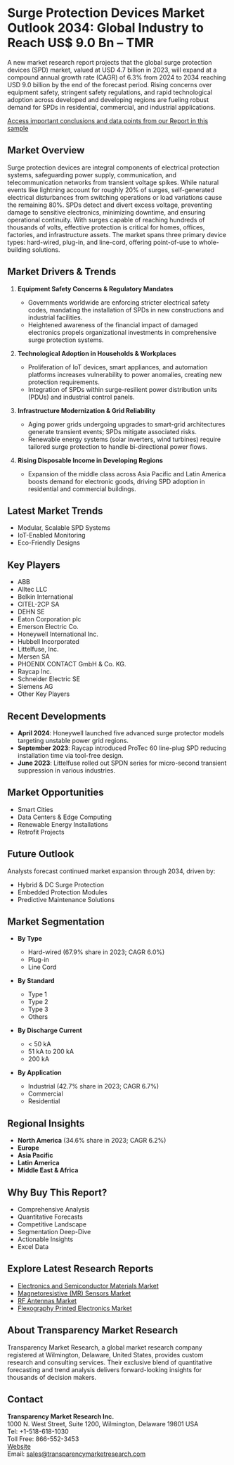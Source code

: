 
# Surge Protection Devices Market Outlook 2034: Global Industry to Reach US$ 9.0 Bn – TMR

A new market research report projects that the global surge protection devices (SPD) market, valued at USD 4.7 billion in 2023, will expand at a compound annual growth rate (CAGR) of 6.3% from 2024 to 2034 reaching USD 9.0 billion by the end of the forecast period. Rising concerns over equipment safety, stringent safety regulations, and rapid technological adoption across developed and developing regions are fueling robust demand for SPDs in residential, commercial, and industrial applications.

[Access important conclusions and data points from our Report in this sample](https://www.transparencymarketresearch.com/sample/sample.php?flag=S&rep_id=2939)

## Market Overview

Surge protection devices are integral components of electrical protection systems, safeguarding power supply, communication, and telecommunication networks from transient voltage spikes. While natural events like lightning account for roughly 20% of surges, self-generated electrical disturbances from switching operations or load variations cause the remaining 80%. SPDs detect and divert excess voltage, preventing damage to sensitive electronics, minimizing downtime, and ensuring operational continuity. With surges capable of reaching hundreds of thousands of volts, effective protection is critical for homes, offices, factories, and infrastructure assets. The market spans three primary device types: hard-wired, plug-in, and line-cord, offering point-of-use to whole-building solutions.

## Market Drivers & Trends

1. **Equipment Safety Concerns & Regulatory Mandates**
    - Governments worldwide are enforcing stricter electrical safety codes, mandating the installation of SPDs in new constructions and industrial facilities.
    - Heightened awareness of the financial impact of damaged electronics propels organizational investments in comprehensive surge protection systems.

2. **Technological Adoption in Households & Workplaces**
    - Proliferation of IoT devices, smart appliances, and automation platforms increases vulnerability to power anomalies, creating new protection requirements.
    - Integration of SPDs within surge-resilient power distribution units (PDUs) and industrial control panels.

3. **Infrastructure Modernization & Grid Reliability**
    - Aging power grids undergoing upgrades to smart-grid architectures generate transient events; SPDs mitigate associated risks.
    - Renewable energy systems (solar inverters, wind turbines) require tailored surge protection to handle bi-directional power flows.

4. **Rising Disposable Income in Developing Regions**
    - Expansion of the middle class across Asia Pacific and Latin America boosts demand for electronic goods, driving SPD adoption in residential and commercial buildings.

## Latest Market Trends

- Modular, Scalable SPD Systems
- IoT-Enabled Monitoring
- Eco-Friendly Designs

## Key Players

- ABB
- Alltec LLC
- Belkin International
- CITEL-2CP SA
- DEHN SE
- Eaton Corporation plc
- Emerson Electric Co.
- Honeywell International Inc.
- Hubbell Incorporated
- Littelfuse, Inc.
- Mersen SA
- PHOENIX CONTACT GmbH & Co. KG.
- Raycap Inc.
- Schneider Electric SE
- Siemens AG
- Other Key Players

## Recent Developments

- **April 2024**: Honeywell launched five advanced surge protector models targeting unstable power grid regions.
- **September 2023**: Raycap introduced ProTec 60 line-plug SPD reducing installation time via tool-free design.
- **June 2023**: Littelfuse rolled out SPDN series for micro-second transient suppression in various industries.

## Market Opportunities

- Smart Cities
- Data Centers & Edge Computing
- Renewable Energy Installations
- Retrofit Projects

## Future Outlook

Analysts forecast continued market expansion through 2034, driven by:
- Hybrid & DC Surge Protection
- Embedded Protection Modules
- Predictive Maintenance Solutions

## Market Segmentation

- **By Type**
  - Hard-wired (67.9% share in 2023; CAGR 6.0%)
  - Plug-in
  - Line Cord

- **By Standard**
  - Type 1
  - Type 2
  - Type 3
  - Others

- **By Discharge Current**
  - < 50 kA
  - 51 kA to 200 kA
  - 200 kA

- **By Application**
  - Industrial (42.7% share in 2023; CAGR 6.7%)
  - Commercial
  - Residential

## Regional Insights

- **North America** (34.6% share in 2023; CAGR 6.2%)
- **Europe**
- **Asia Pacific**
- **Latin America**
- **Middle East & Africa**

## Why Buy This Report?

- Comprehensive Analysis
- Quantitative Forecasts
- Competitive Landscape
- Segmentation Deep-Dive
- Actionable Insights
- Excel Data

## Explore Latest Research Reports

- [Electronics and Semiconductor Materials Market](https://www.transparencymarketresearch.com/electronics-and-semiconductor-materials-market.html)
- [Magnetoresistive (MR) Sensors Market](https://www.transparencymarketresearch.com/magnetoresistive-sensors-market.html)
- [RF Antennas Market](https://www.transparencymarketresearch.com/rf-antennas-market.html)
- [Flexography Printed Electronics Market](https://www.transparencymarketresearch.com/flexography-printed-electronics-market.html)

## About Transparency Market Research

Transparency Market Research, a global market research company registered at Wilmington, Delaware, United States, provides custom research and consulting services. Their exclusive blend of quantitative forecasting and trend analysis delivers forward-looking insights for thousands of decision makers.

## Contact

**Transparency Market Research Inc.**  
1000 N. West Street, Suite 1200, Wilmington, Delaware 19801 USA  
Tel: +1-518-618-1030  
Toll Free: 866-552-3453  
[Website](https://www.transparencymarketresearch.com)  
Email: sales@transparencymarketresearch.com
